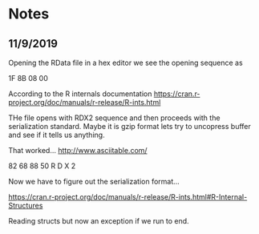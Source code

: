
# Notes

## 11/9/2019

Opening the RData file in a hex editor we see the opening sequence as

1F 8B 08 00

According to the R internals documentation
https://cran.r-project.org/doc/manuals/r-release/R-ints.html

THe file opens with RDX2 sequence and then proceeds with the serialization standard.
Maybe it is gzip format lets try to uncopress buffer and see if it tells us anything.

That worked...
http://www.asciitable.com/

82 68 88 50
R  D  X  2

Now we have to figure out the serialization format...

https://cran.r-project.org/doc/manuals/r-release/R-ints.html#R-Internal-Structures

Reading structs but now an exception if we run to end.
